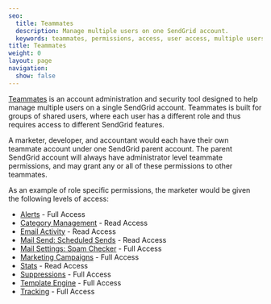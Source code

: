 ```yaml
---
seo:
  title: Teammates
  description: Manage multiple users on one SendGrid account.
  keywords: teammates, permissions, access, user access, multiple users
title: Teammates
weight: 0
layout: page
navigation:
  show: false
---
```


[Teammates]({{root_url}}/help-support/account-and-settings/teammates/) is an account administration and security tool designed to help manage multiple users on a single SendGrid account. Teammates is built for groups of shared users, where each user has a different role and thus requires access to different SendGrid features.

A marketer, developer, and accountant would each have their own teammate account under one SendGrid parent account. The parent SendGrid account will always have administrator level teammate permissions, and may grant any or all of these permissions to other teammates.

As an example of role specific permissions, the marketer would be given the following levels of access:

* [Alerts]({{root_url}}/help-support/account-and-settings/alerts/) - Full Access
* [Category Management]({{root_url}}/help-support/analytics-and-reporting/categories/) - Read Access
* [Email Activity]({{root_url}}/help-support/analytics-and-reporting/email-activity-feed/) - Read Access
* [Mail Send: Scheduled Sends](https://sendgrid.com/docs/API_Reference/Web_API_v3/Mail/index.html) - Read Access
* [Mail Settings: Spam Checker]({{root_url}}/help-support/account-and-settings/mail/#spam-checker) - Full Access
* [Marketing Campaigns]({{root_url}}/help-support/sending-email/how-to-send-email/) - Full Access
* [Stats]({{root_url}}/help-support/analytics-and-reporting/stats-overview/) - Read Access
* [Suppressions]({{root_url}}/help-support/sending-email/index-suppressions/) - Full Access
* [Template Engine]({{root_url}}/help-support/sending-email/create-and-edit-transactional-templates/) - Full Access
* [Tracking]({{root_url}}/help-support/analytics-and-reporting/email-activity-feed/) - Full Access
